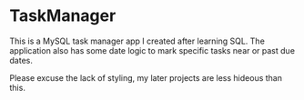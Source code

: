 # TaskManager
This is a MySQL task manager app I created after learning SQL. The application also has some date logic to mark specific tasks near or past due dates.

Please excuse the lack of styling, my later projects are less hideous than this.
